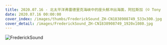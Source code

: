 ```yaml
---
title: 2020.07.16 - 北太平洋弗雷德里克海峡中的座头鲸冲出海面，阿拉斯加 (© Tony Wu/Minden Pictures)
date: 2020.07.16 00:00:00
cover_index: /images/thumbs/FrederickSound_ZH-CN1838908749_533x300.jpg
cover_detail: /images/FrederickSound_ZH-CN1838908749_1920x1080.jpg
---
```


![FrederickSound](/images/FrederickSound_ZH-CN1838908749_1920x1080.jpg)
